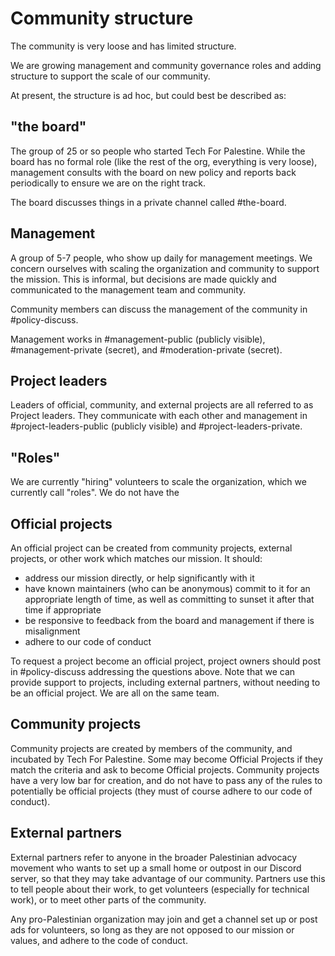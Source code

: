 # Community structure

The community is very loose and has limited structure.

We are growing management and community governance roles and adding structure to support
the scale of our community.

At present, the structure is ad hoc, but could best be described as:

## "the board"

The group of 25 or so people who started Tech For Palestine. While the
board has no formal role (like the rest of the org, everything is very loose),
management consults with the board on new policy and reports back periodically
to ensure we are on the right track.

The board discusses things in a private channel called #the-board.

## Management

A group of 5-7 people, who show up daily for management meetings. We
concern ourselves with scaling the organization and community to support the mission.
This is informal, but decisions are made quickly and communicated to the management team
and community.

Community members can discuss the management of the community in #policy-discuss.

Management works in #management-public (publicly visible), #management-private (secret), and
#moderation-private (secret).

## Project leaders

Leaders of official, community, and external projects are all referred to as Project leaders.
They communicate with each other and management in #project-leaders-public (publicly visible)
and #project-leaders-private.

## "Roles"

We are currently "hiring" volunteers to scale the organization, which we currently call "roles".
We do not have the 

## Official projects

An official project can be created from community projects, external projects, or other work
which matches our mission. It should:
- address our mission directly, or help significantly with it
- have known maintainers (who can be anonymous) commit to it for an appropriate length of time,
  as well as committing to sunset it after that time if appropriate
- be responsive to feedback from the board and management if there is
  misalignment
- adhere to our code of conduct

To request a project become an official project, project owners should post in #policy-discuss
addressing the questions above. Note that we can provide support to projects, including external
partners, without needing to be an official project. We are all on the same team.

## Community projects

Community projects are created by members of the community, and incubated by Tech
For Palestine. Some may become Official Projects if they match the criteria and ask 
to become Official projects. Community projects have a very low bar for creation, and
do not have to pass any of the rules to potentially be official projects (they must
of course adhere to our code of conduct).

## External partners

External partners refer to anyone in the broader Palestinian advocacy
movement who wants to set up a small home or outpost in our Discord server,
so that they may take advantage of our community. Partners use this to tell
people about their work, to get volunteers (especially for technical work),
or to meet other parts of the community.

Any pro-Palestinian organization may join and get a channel set up or post ads
for volunteers, so long as they are not opposed to our mission or values, and 
adhere to the code of conduct.
